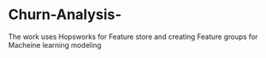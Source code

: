 # Churn-Analysis-
The work uses Hopsworks for Feature store and creating Feature groups for Macheine learning modeling 

